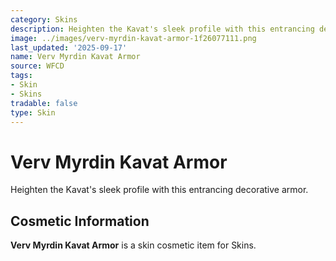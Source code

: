 ```yaml
---
category: Skins
description: Heighten the Kavat's sleek profile with this entrancing decorative armor.
image: ../images/verv-myrdin-kavat-armor-1f26077111.png
last_updated: '2025-09-17'
name: Verv Myrdin Kavat Armor
source: WFCD
tags:
- Skin
- Skins
tradable: false
type: Skin
---
```


# Verv Myrdin Kavat Armor

Heighten the Kavat's sleek profile with this entrancing decorative armor.

## Cosmetic Information

**Verv Myrdin Kavat Armor** is a skin cosmetic item for Skins.

